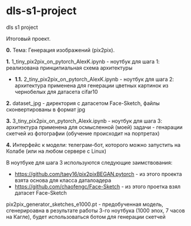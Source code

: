 # dls-s1-project
dls s1 project

Итоговый проект.

**0.** Тема: Генерация изображений (pix2pix).

**1.** 1_tiny_pix2pix_on_pytorch_AlexK.ipynb - ноутбук для шага 1: реализована принципиальная схема архитектуры

* **1.1.** 2_tiny_pix2pix_on_pytorch_AlexK.ipynb - ноутбук для шага 2: архитектура применена для генерации цветных картинок из чернобелых для датасета cifar10

**2.** dataset_jpg - директория с датасетом Face-Sketch, файлы сконвертированы в формат jpg

**3.** 3_tiny_pix2pix_on_pytorch_Alexk.ipynb - ноутбук для шага 3: архитектура применена для осмысленной (моей) задачи - генарации скетчей из фотографии (обучение происходит на портретах)

**4.** Интерфейс к модели: телеграм-бот, которого можно запустить на Колабе (или на любом сервере с Linux)

В ноутбуке для шага 3 используются следующие заимствования:
 - https://github.com/taey16/pix2pixBEGAN.pytorch - из этого проекта взята основа для класса даталоадера
 - https://github.com/chaofengc/Face-Sketch - из этого проетка взял датасет Face-Sketch

pix2pix_generator_sketches_e1000.pt - предобученная модель, сгенерироавна в результате работы 3-го ноутбука (1000 эпох, 7 часов на Кагле), будет использоваться ботом для генерации скетчей


